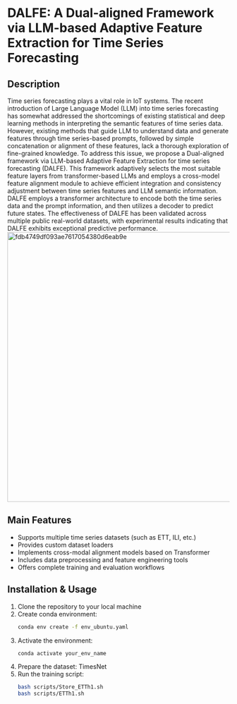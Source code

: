 # DALFE: A Dual-aligned Framework via LLM-based Adaptive Feature Extraction for Time Series Forecasting

## Description
Time series forecasting plays a vital role in IoT systems. The recent introduction of Large Language Model (LLM) into time series forecasting has somewhat addressed the shortcomings of existing statistical and deep learning methods in interpreting the semantic features of time series data. 
However, existing methods that guide LLM to understand data and generate features through time series-based prompts, followed by simple concatenation or alignment of these features, lack a thorough exploration of fine-grained knowledge. To address this issue, we propose a Dual-aligned framework via LLM-based Adaptive Feature Extraction for time series forecasting (DALFE). 
This framework adaptively selects the most suitable feature layers from transformer-based LLMs and employs a cross-model feature alignment module to achieve efficient integration and consistency adjustment between time series features and LLM semantic information. DALFE employs a transformer architecture to encode both the time series data and the prompt information, and then utilizes a decoder to predict future states. The effectiveness of DALFE has been validated across multiple public real-world datasets, with experimental results indicating that DALFE exhibits exceptional predictive performance.
<img width="612" alt="fdb4749df093ae7617054380d6eab9e" src="https://github.com/user-attachments/assets/bc696e24-e7f3-40b2-bef2-dd59b2bb9598" />


## Main Features
- Supports multiple time series datasets (such as ETT, ILI, etc.)
- Provides custom dataset loaders
- Implements cross-modal alignment models based on Transformer
- Includes data preprocessing and feature engineering tools
- Offers complete training and evaluation workflows

## Installation & Usage
1. Clone the repository to your local machine
2. Create conda environment:
   ```bash
   conda env create -f env_ubuntu.yaml
   ```
3. Activate the environment:
   ```bash
   conda activate your_env_name
   ```
4. Prepare the dataset: TimesNet
5. Run the training script:
   ```bash
   bash scripts/Store_ETTh1.sh
   bash scripts/ETTh1.sh
   ```

